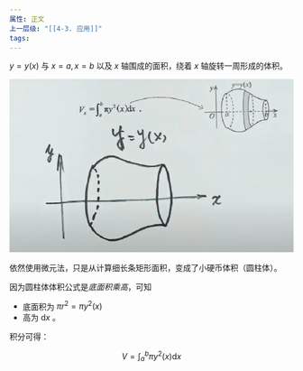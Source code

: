 ```yaml
---
属性: 正文
上一层级: "[[4-3. 应用]]"
tags:
---
```


$y=y(x)$ 与 $x = a, x = b$ 以及 $x$ 轴围成的面积，绕着 $x$ 轴旋转一周形成的体积。

![volume](assets/int_volume.png)

依然使用微元法，只是从计算细长条矩形面积，变成了小硬币体积（圆柱体）。

因为圆柱体体积公式是*底面积乘高*，可知
- 底面积为 $\pi r^{2} = \pi y^{2}(x)$ 
- 高为 $\mathrm{d}x$ 。

积分可得：

$$V = \int^{b}_{a} \pi y^{2}(x) \mathrm{d}x$$